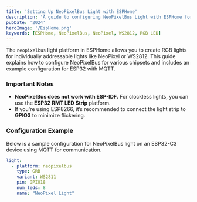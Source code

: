 ```yaml
---
title: 'Setting Up NeoPixelBus Light with ESPHome'
description: 'A guide to configuring NeoPixelBus Light with ESPHome for individually addressable LEDs like NeoPixel or WS2812.'
pubDate: '2024'
heroImage: '/EspHome.png'
keywords: [ESPHome, NeoPixelBus, NeoPixel, WS2812, RGB LED]
---
```


The `neopixelbus` light platform in ESPHome allows you to create RGB lights for individually addressable lights like NeoPixel or WS2812. This guide explains how to configure NeoPixelBus for various chipsets and includes an example configuration for ESP32 with MQTT.

### Important Notes
- **NeoPixelBus does not work with ESP-IDF.** For clockless lights, you can use the **ESP32 RMT LED Strip** platform.
- If you're using ESP8266, it’s recommended to connect the light strip to **GPIO3** to minimize flickering.

### Configuration Example
Below is a sample configuration for NeoPixelBus light on an ESP32-C3 device using MQTT for communication.

```yaml
light:
  - platform: neopixelbus
    type: GRB
    variant: WS2811
    pin: GPIO18
    num_leds: 8
    name: "NeoPixel Light"